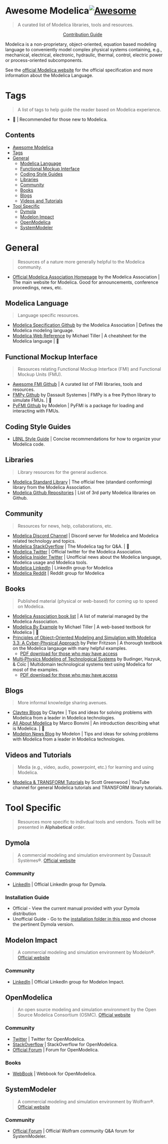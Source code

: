# Awesome Modelica[![Awesome](https://awesome.re/badge.svg)](https://awesome.re)
> A curated list of Modelica libraries, tools and resources.

<p align="center">
	<a href="CONTRIBUTING.md">Contribution Guide</a>&nbsp;&nbsp;&nbsp;
</p>

Modelica is a non-proprietary, object-oriented, equation based modeling language to conveniently model complex physical systems containing, e.g., mechanical, electrical, electronic, hydraulic, thermal, control, electric power or process-oriented subcomponents.

See the [official Modelica website](https://www.modelica.org/) for the official specification and more information about the Modelica Language.

# Tags
> A list of tags to help guide the reader based on Modelica experience.
- :hatching_chick: | Recommended for those new to Modelica.

## Contents
- [Awesome Modelica](#awesome-modelica)
- [Tags](#tags)
- [General](#general)
  - [Modelica Language](#modelica-language)
  - [Functional Mockup Interface](#functional-mockup-interface)
  - [Coding Style Guides](#coding-style-guides)
  - [Libraries](#libraries)
  - [Community](#community)
  - [Books](#books)
  - [Blogs](#blogs)
  - [Videos and Tutorials](#videos-and-tutorials)
- [Tool Specific](#tool-specific)
  - [Dymola](#dymola)
  - [Modelon Impact](#modelon-impact)
  - [OpenModelica](#openmodelica)
  - [SystemModeler](#systemmodeler)

# General
> Resources of a nature more generally helpful to the Modelica community.
- [Official Modelica Association Homepage](https://www.modelica.org/) by the Modelica Association | The main website for Modelica. Good for announcements, conference proceedings, news, etc.

## Modelica Language
> Language specific resources.
- [Modelica Specification Github](https://github.com/modelica/ModelicaSpecification) by the Modelica Association | Defines the Modelica modeling language.
- [Modelica Web Reference](https://webref.modelica.university/) by Michael Tiller | A cheatsheet for the Modelica language | :hatching_chick:

## Functional Mockup Interface
> Resources relating Functional Mockup Interface (FMI) and Functional Mockup Units (FMU).
- [Awesome FMI Github](https://github.com/traversaro/awesome-fmi) | A curated list of FMI libraries, tools and resources.
- [FMPy Github](https://github.com/CATIA-Systems/FMPy) by Dassault Systemes | FMPy is a free Python library to simulate FMUs. | :hatching_chick:
- [PyFMI Github](https://github.com/modelon-community/PyFMI) by Modelon | PyFMI is a package for loading and interacting with FMUs.

## Coding Style Guides
- [LBNL Style Guide](https://simulationresearch.lbl.gov/modelica/userGuide/development.html#style-guide) | Concise recommendations for how to organize your Modelica code.

## Libraries
> Library resources for the general audience.
- [Modelica Standard Library](https://github.com/modelica/ModelicaStandardLibrary) | The official free (standard conforming) library from the Modelica Association.
- [Modelica Github Repositories](https://github.com/modelica-3rdparty) | List of 3rd party Modelica libraries on Github.

## Community
> Resources for news, help, collaborations, etc.
- [Modelica Discord Channel](https://discord.com/invite/bp2yeYU) | Discord server for Modelica and Modelica related technology and topics.
- [Modelica StackOverflow](https://stackoverflow.com/questions/tagged/modelica) | The Modelica tag for Q&A. | :hatching_chick:
- [Modelica Twitter](https://twitter.com/modelica) | Official twitter for the Modelica Association.
- [Modelica Insider Twitter](https://twitter.com/modelicainsider) | Unofficial news about the Modelica language, Modelica usage and Modelica tools.
- [Modelica LinkedIn](https://www.linkedin.com/groups/806917/) | LinkedIn group for Modelica
- [Modelica Reddit](https://www.reddit.com/r/Modelica/) | Reddit group for Modelica

## Books
> Published material (physical or web-based) for coming up to speed on Modelica.
- [Modelica Association book list](https://modelica.org/publications) | A list of material managed by the Modelica Association.
- [Modelica By Example](https://mbe.modelica.university/) by Michael Tiller | A web-based textbook for Modelica | :hatching_chick:
- [Principles of Object-Oriented Modeling and Simulation with Modelica 3.3: A Cyber-Physical Approach](https://www.amazon.com/Principles-Object-Oriented-Modeling-Simulation-Modelica/dp/111885912X) by Peter Fritzson | A thorough textbook on the Modelica langauge with many helpful examples.
  - [PDF download for those who may have access](https://doi.org/10.1002/9781118989166)
- [Multi‐Physics Modeling of Technological Systems](https://onlinelibrary.wiley.com/doi/book/10.1002/9781119644293) by Budinger, Hazyuk, & Coïc | Multidomain technological systems text using Modelica for most of the examples.
  - [PDF download for those who may have access](https://onlinelibrary.wiley.com/doi/pdf/10.1002/9781119644293)
 
## Blogs
> More informal knowledge sharing avenues.
- [Claytex Blogs](https://www.claytex.com/blog/) by Claytex | Tips and ideas for solving problems with Modelica from a leader in Modelica technologies.
- [All About Modelica](https://marcobonvini.com/modelica/2020/06/29/all-about-modelica.html) by Marco Bonvini | An introduction describing what is Modelica. | :hatching_chick:
- [Modelon News Blog](https://www.modelon.com/news-blog) by Modelon | Tips and ideas for solving problems with Modelica from a leader in Modelica technologies.

## Videos and Tutorials
> Media (e.g., video, audio, powerpoint, etc.) for learning and using Modelica.
- [Modelica & TRANSFORM Tutorials](https://www.youtube.com/channel/UCL8MRWi3q0Ivo2KVMLq1O8A) by Scott Greenwood | YouTube channel for general Modelica tutorials and TRANSFORM library tutorials.

# Tool Specific
> Resources more specific to indivdual tools  and vendors.
> Tools will be presented in **Alphabetical** order.

## Dymola
> A commercial modeling and simulation environment by Dassault Systèmes®. [Official website](https://www.3ds.com/products-services/catia/products/dymola/)

### Community
- [LinkedIn](https://www.linkedin.com/groups/4400628/) | Official LinkedIn group for Dymola.
### Installation Guide
- Official - View the current manual provided with your Dymola distribution
- Unofficial Guide - Go to the [installation folder in this repo](/Installation/Dymola/) and choose the pertinent Dymola version.

## Modelon Impact
> A commercial modeling and simulation environment by Modelon®. [Official website](https://www.modelon.com/modelon-impact)

### Community
- [LinkedIn](https://www.linkedin.com/groups/12431484/) | Official LinkedIn group for Modelon Impact.

## OpenModelica
> An open source modeling and simulation environment by the Open Source Modelica Consortium (OSMC). [Official website](https://www.openmodelica.org/)

### Community
- [Twitter](https://twitter.com/openmodelica) | Twitter for OpenModelica.
- [StackOverflow](https://stackoverflow.com/questions/tagged/openmodelica) | StackOverflow for OpenModelica.
- [Official Forum](https://www.openmodelica.org/forum) | Forum for OpenModelica.

### Books
- [WebBook](http://omwebbook.openmodelica.org/) | Webbook for OpenModelica.


## SystemModeler
> A commercial modeling and simulation environment by Wolfram®. [Official website](https://www.wolfram.com/system-modeler/)

### Community
- [Official Forum](https://community.wolfram.com/content?curTag=system%20modeler) | Official Wolfram community Q&A forum for SystemModeler.



